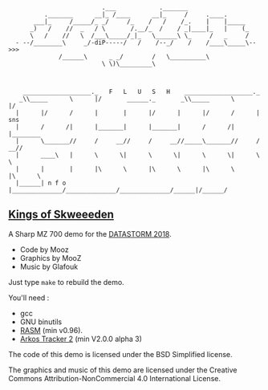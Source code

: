 ```
                          .___            ._______
          ._______      __|_ /____      __|_     /     .____.
       ___|_     /_____/_ _/     /_    /   /    /_.    |    |_____
      _)   /    //  _   / \       /.__/_  /    / _|____|_   |    (_
      \   /    //   \  /___\_____/_|_   \______\ \_     /   _     /
  - --/________\     _/-diP-----/   /    /--_/    /    /____\_____\-->>>
              /______\      _ _/        /   \__________\
                          \ \)\_________\ 
                  


	___________________._   F   L   U   S   H    ___________________._
   _\\_____      \      |/       ______._       _\\_____      \      |/
  |      |/      /      |       |      |/      |      |/      /      |   sns
  |      /      /|      |_______|      |_______|      /      /|      |________
  |      \_______//     /     __//     /     __//_____\_______//     /     __//
  |      ____\   |      \      \|      \      \|      \      \|      \      \
  |      |       |      |\      \      |\      \      |\      \      |\      \
  |______| n f o |______________/______________/______________/______|/______/

```

[Kings of Skweeeden]()
---------------------------

A Sharp MZ 700 demo for the [DATASTORM 2018](http://datastorm.party/).
 * Code by Mooz
 * Graphics by MooZ
 * Music by Glafouk

Just type `make` to rebuild the demo.

You'll need :
  * gcc
  * GNU binutils
  * [RASM](http://www.roudoudou.com/rasm/) (min v0.96).
  * [Arkos Tracker 2](http://www.julien-nevo.com/arkostracker/) (min V2.0.0 alpha 3)
   
The code of this demo is licensed under the BSD Simplified license.

The graphics and music of this demo are licensed under the
Creative Commons Attribution-NonCommercial 4.0 International License.
